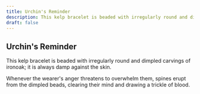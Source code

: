 ```yaml
---
title: Urchin's Reminder
description: This kelp bracelet is beaded with irregularly round and dimpled carvings of ironoak; it is always damp against the skin....
draft: false
---
```


## Urchin's Reminder

This kelp bracelet is beaded with irregularly round and dimpled carvings of ironoak; it is always damp against the skin.

Whenever the wearer's anger threatens to overwhelm them, spines erupt from the dimpled beads, clearing their mind and drawing a trickle of blood.

